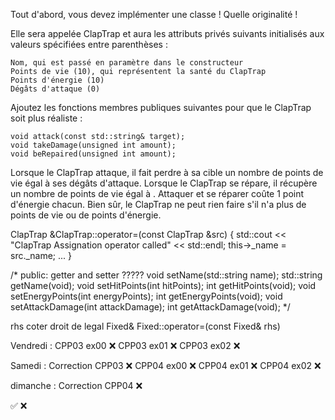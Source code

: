 Tout d'abord, vous devez implémenter une classe ! Quelle originalité !

Elle sera appelée ClapTrap et aura les attributs privés suivants initialisés aux valeurs spécifiées entre parenthèses :

    Nom, qui est passé en paramètre dans le constructeur
    Points de vie (10), qui représentent la santé du ClapTrap
    Points d'énergie (10)
    Dégâts d'attaque (0)

Ajoutez les fonctions membres publiques suivantes pour que le ClapTrap soit plus réaliste :

    void attack(const std::string& target);
    void takeDamage(unsigned int amount);
    void beRepaired(unsigned int amount);

Lorsque le ClapTrap attaque, il fait perdre à sa cible un nombre de points de vie égal à ses dégâts d'attaque.
Lorsque le ClapTrap se répare, il récupère un nombre de points de vie égal à <amount>.
Attaquer et se réparer coûte 1 point d'énergie chacun.
Bien sûr, le ClapTrap ne peut rien faire s'il n'a plus de points de vie ou de points d'énergie.




ClapTrap &ClapTrap::operator=(const ClapTrap &src)
{
	std::cout << "ClapTrap Assignation operator called" << std::endl;
	this->_name = src._name;
	...
}


/* public:
		getter and setter ????? 
        void    setName(std::string name);
        std::string getName(void);
        void    setHitPoints(int hitPoints);
        int     getHitPoints(void);
        void    setEnergyPoints(int energyPoints);
        int     getEnergyPoints(void);
        void    setAttackDamage(int attackDamage);
        int     getAttackDamage(void);
*/




rhs coter droit de legal 
Fixed& Fixed::operator=(const Fixed& rhs)






Vendredi : 
 CPP03 ex00 ❌
 CPP03 ex01 ❌
 CPP03 ex02 ❌

Samedi :
 Correction CPP03 ❌
 CPP04 ex00 ❌
 CPP04 ex01 ❌
 CPP04 ex02 ❌

dimanche : 
 Correction CPP04 ❌


✅ ❌

